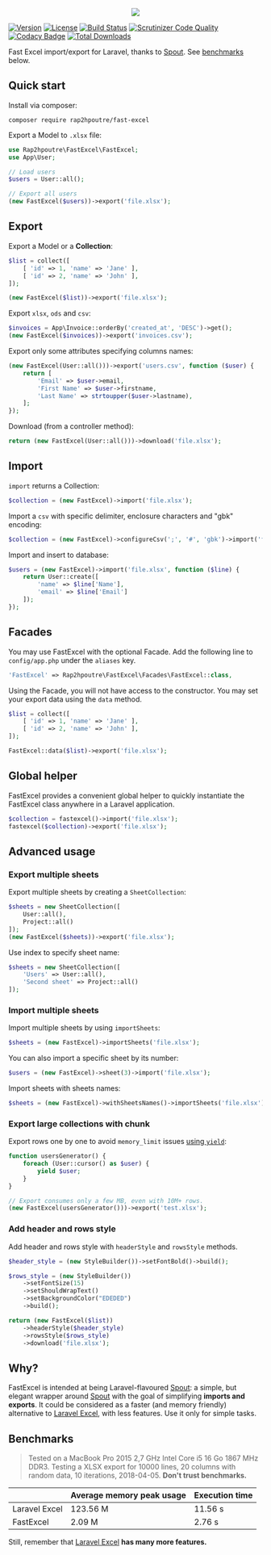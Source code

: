 <p align="center">
<img src="https://user-images.githubusercontent.com/36028424/40173202-9a03d68a-5a03-11e8-9968-6b7e3b4f8a1b.png">
</p>

[![Version](https://poser.pugx.org/rap2hpoutre/fast-excel/version?format=flat)](https://packagist.org/packages/rap2hpoutre/fast-excel)
[![License](https://poser.pugx.org/rap2hpoutre/fast-excel/license?format=flat)](https://packagist.org/packages/rap2hpoutre/fast-excel)
[![Build Status](https://travis-ci.org/rap2hpoutre/fast-excel.svg?branch=master)](https://travis-ci.org/rap2hpoutre/fast-excel)
[![Scrutinizer Code Quality](https://scrutinizer-ci.com/g/rap2hpoutre/fast-excel/badges/quality-score.png?b=master)](https://scrutinizer-ci.com/g/rap2hpoutre/fast-excel/?branch=master)
[![Codacy Badge](https://app.codacy.com/project/badge/Grade/bae32d91556e461fb7d0fd93495ec6aa)](https://www.codacy.com/gh/rap2hpoutre/fast-excel/dashboard?utm_source=github.com&amp;utm_medium=referral&amp;utm_content=rap2hpoutre/fast-excel&amp;utm_campaign=Badge_Grade)
[![Total Downloads](https://poser.pugx.org/rap2hpoutre/fast-excel/downloads)](https://packagist.org/packages/rap2hpoutre/fast-excel)

Fast Excel import/export for Laravel, thanks to [Spout](https://github.com/box/spout).
See [benchmarks](#benchmarks) below.

## Quick start

Install via composer:

```
composer require rap2hpoutre/fast-excel
```

Export a Model to `.xlsx` file:

```php
use Rap2hpoutre\FastExcel\FastExcel;
use App\User;

// Load users
$users = User::all();

// Export all users
(new FastExcel($users))->export('file.xlsx');
```

## Export

Export a Model or a **Collection**:

```php
$list = collect([
    [ 'id' => 1, 'name' => 'Jane' ],
    [ 'id' => 2, 'name' => 'John' ],
]);

(new FastExcel($list))->export('file.xlsx');
```

Export `xlsx`, `ods` and `csv`:

```php
$invoices = App\Invoice::orderBy('created_at', 'DESC')->get();
(new FastExcel($invoices))->export('invoices.csv');
```

Export only some attributes specifying columns names:

```php
(new FastExcel(User::all()))->export('users.csv', function ($user) {
    return [
        'Email' => $user->email,
        'First Name' => $user->firstname,
        'Last Name' => strtoupper($user->lastname),
    ];
});
```

Download (from a controller method):

```php
return (new FastExcel(User::all()))->download('file.xlsx');
```

## Import

`import` returns a Collection:

```php
$collection = (new FastExcel)->import('file.xlsx');
```

Import a `csv` with specific delimiter, enclosure characters and "gbk" encoding:

```php
$collection = (new FastExcel)->configureCsv(';', '#', 'gbk')->import('file.csv');
```

Import and insert to database:

```php
$users = (new FastExcel)->import('file.xlsx', function ($line) {
    return User::create([
        'name' => $line['Name'],
        'email' => $line['Email']
    ]);
});
```

## Facades

You may use FastExcel with the optional Facade. Add the following line to ``config/app.php`` under the ``aliases`` key.

````php
'FastExcel' => Rap2hpoutre\FastExcel\Facades\FastExcel::class,
````

Using the Facade, you will not have access to the constructor. You may set your export data using the ``data`` method.

````php
$list = collect([
    [ 'id' => 1, 'name' => 'Jane' ],
    [ 'id' => 2, 'name' => 'John' ],
]);

FastExcel::data($list)->export('file.xlsx');
````

## Global helper

FastExcel provides a convenient global helper to quickly instantiate the FastExcel class anywhere in a Laravel application.

```php
$collection = fastexcel()->import('file.xlsx');
fastexcel($collection)->export('file.xlsx');
```

## Advanced usage

### Export multiple sheets

Export multiple sheets by creating a `SheetCollection`:

```php
$sheets = new SheetCollection([
    User::all(),
    Project::all()
]);
(new FastExcel($sheets))->export('file.xlsx');
```

Use index to specify sheet name:
```php
$sheets = new SheetCollection([
    'Users' => User::all(),
    'Second sheet' => Project::all()
]);
```

### Import multiple sheets

Import multiple sheets by using `importSheets`:

```php
$sheets = (new FastExcel)->importSheets('file.xlsx');
```

You can also import a specific sheet by its number:

```php
$users = (new FastExcel)->sheet(3)->import('file.xlsx');
```

Import sheets with sheets names:

```php
$sheets = (new FastExcel)->withSheetsNames()->importSheets('file.xlsx');
```

### Export large collections with chunk

Export rows one by one to avoid `memory_limit` issues [using `yield`](https://www.php.net/manual/en/language.generators.syntax.php):

```php
function usersGenerator() {
    foreach (User::cursor() as $user) {
        yield $user;
    }
}

// Export consumes only a few MB, even with 10M+ rows.
(new FastExcel(usersGenerator()))->export('test.xlsx');
```

### Add header and rows style

Add header and rows style with `headerStyle` and `rowsStyle` methods.

```php
$header_style = (new StyleBuilder())->setFontBold()->build();

$rows_style = (new StyleBuilder())
    ->setFontSize(15)
    ->setShouldWrapText()
    ->setBackgroundColor("EDEDED")
    ->build();

return (new FastExcel($list))
    ->headerStyle($header_style)
    ->rowsStyle($rows_style)
    ->download('file.xlsx');
```

## Why?

FastExcel is intended at being Laravel-flavoured [Spout](https://github.com/box/spout):
a simple, but elegant wrapper around [Spout](https://github.com/box/spout) with the goal
of simplifying **imports and exports**. It could be considered as a faster (and memory friendly) alternative
to [Laravel Excel](https://laravel-excel.com/), with less features.
Use it only for simple tasks.

## Benchmarks

> Tested on a MacBook Pro 2015 2,7 GHz Intel Core i5 16 Go 1867 MHz DDR3.
Testing a XLSX export for 10000 lines, 20 columns with random data, 10 iterations, 2018-04-05. **Don't trust benchmarks.**

|   | Average memory peak usage  | Execution time |
|---|---|---|
| Laravel Excel  | 123.56 M  | 11.56 s |
| FastExcel  | 2.09 M | 2.76 s |

Still, remember that [Laravel Excel](https://laravel-excel.com/) **has many more features.**
